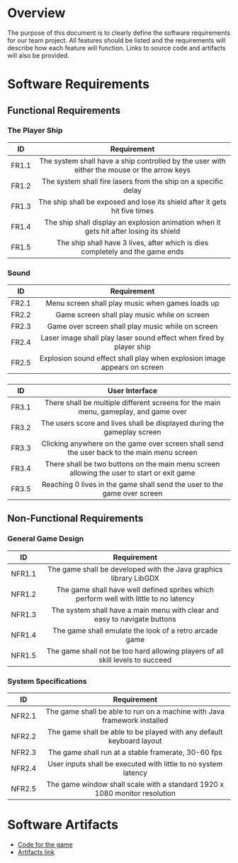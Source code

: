 
# Overview


The purpose of this document is to clearly define the software requirements for our team project. 
All features should be listed and the requirements will describe how each feature will function. 
Links to source code and artifacts will also be provided. 

# Software Requirements

<Describe the structure of this section>

## Functional Requirements

### The Player Ship

| ID  | Requirement     | 
| :-------------: | :----------: | 
| FR1.1 | The system shall have a ship controlled by the user with either the mouse or the arrow keys | 
| FR1.2 | The system shall fire lasers from the ship on a specific delay | 
| FR1.3 | The ship shall be exposed and lose its shield after it gets hit five times |
| FR1.4 | The ship shall display an explosion animation when it gets hit after losing its shield |
| FR1.5 | The ship shall have 3 lives, after which is dies completely and the game ends |

### Sound 

| ID  | Requirement     | 
| :-------------: | :----------: | 
| FR2.1 | Menu screen shall play music when games loads up | 
| FR2.2 | Game screen shall play music while on screen |
| FR2.3| Game over screen shall play music while on screen |
| FR2.4 | Laser image shall play laser sound effect when fired by player ship |
| FR2.5 | Explosion sound effect shall play when explosion image appears on screen |

###

| ID  | User Interface     | 
| :-------------: | :----------: | 
| FR3.1 | There shall be multiple different screens for the main menu, gameplay, and game over| 
| FR3.2 | The users score and lives shall be displayed during the gameplay screen|
| FR3.3| Clicking anywhere on the game over screen shall send the user back to the main menu screen|
| FR3.4 |There shall be two buttons on the main menu screen allowing the user to start or exit game |
| FR3.5 |Reaching 0 lives in the game shall send the user to the game over screen |

## Non-Functional Requirements

### General Game Design

| ID  | Requirement     | 
| :-------------: | :----------: | 
| NFR1.1 | The game shall be developed with the Java graphics library LibGDX | 
| NFR1.2 | The game shall have well defined sprites which perform well with little to no latency |
| NFR1.3| The system shall have a main menu with clear and easy to navigate buttons |
| NFR1.4 | The game shall emulate the look of a retro arcade game |
| NFR1.5 | The game shall not be too hard allowing players of all skill levels to succeed |

### System Specifications

| ID  | Requirement     | 
| :-------------: | :----------: | 
| NFR2.1 | The game shall be able to run on a machine with Java framework installed | 
| NFR2.2 | The game shall be able to be played with any default keyboard layout |
| NFR2.3| The game shall run at a stable framerate, 30-60 fps |
| NFR2.4 | User inputs shall be executed with little to no system latency |
| NFR2.5 | The game window shall scale with a standard 1920 x 1080 monitor resolution  |


# Software Artifacts

<Describe the purpose of this section>

* [Code for the game](https://github.com/MShumaker24/GVSU-CIS350-TeamRetro/tree/master/Game/core/src/teamretro/game)
* [Artifacts link](https://github.com/MShumaker24/GVSU-CIS350-TeamRetro/tree/master/artifacts) 
